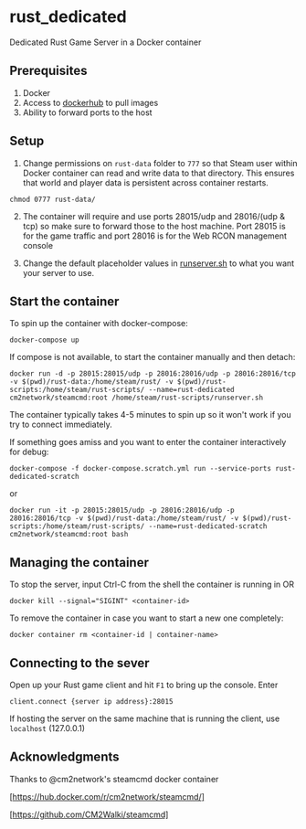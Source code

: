 # rust_dedicated
Dedicated Rust Game Server in a Docker container

## Prerequisites
1. Docker
2. Access to [dockerhub](https://hub.docker.com/r/cm2network/steamcmd/) to pull images
3. Ability to forward ports to the host

## Setup
1. Change permissions on `rust-data` folder to `777` so that Steam user within Docker container can read and write data to that directory.
This ensures that world and player data is persistent across container restarts.
```
chmod 0777 rust-data/
```
2. The container will require and use ports 28015/udp and 28016/(udp & tcp) so make sure to forward those to the host machine.
Port 28015 is for the game traffic and port 28016 is for the Web RCON management console

3. Change the default placeholder values in [runserver.sh](rust-scripts/runserver.sh) to what you want your server to use.

## Start the container
To spin up the container with docker-compose:
```
docker-compose up
```
If compose is not available, to start the container manually and then detach:
```
docker run -d -p 28015:28015/udp -p 28016:28016/udp -p 28016:28016/tcp -v $(pwd)/rust-data:/home/steam/rust/ -v $(pwd)/rust-scripts:/home/steam/rust-scripts/ --name=rust-dedicated cm2network/steamcmd:root /home/steam/rust-scripts/runserver.sh
```
The container typically takes 4-5 minutes to spin up so it won't work if you try to connect immediately.

If something goes amiss and you want to enter the container interactively for debug:
```
docker-compose -f docker-compose.scratch.yml run --service-ports rust-dedicated-scratch
```
or
```
docker run -it -p 28015:28015/udp -p 28016:28016/udp -p 28016:28016/tcp -v $(pwd)/rust-data:/home/steam/rust/ -v $(pwd)/rust-scripts:/home/steam/rust-scripts/ --name=rust-dedicated-scratch cm2network/steamcmd:root bash
```

## Managing the container
To stop the server, input Ctrl-C from the shell the container is running in OR
```
docker kill --signal="SIGINT" <container-id>
```
To remove the container in case you want to start a new one completely:
```
docker container rm <container-id | container-name>
```

## Connecting to the sever
Open up your Rust game client and hit `F1` to bring up the console.
Enter
```
client.connect {server ip address}:28015
```
If hosting the server on the same machine that is running the client, use `localhost` (127.0.0.1)

## Acknowledgments
Thanks to @cm2network's steamcmd docker container

[https://hub.docker.com/r/cm2network/steamcmd/]

[https://github.com/CM2Walki/steamcmd]

